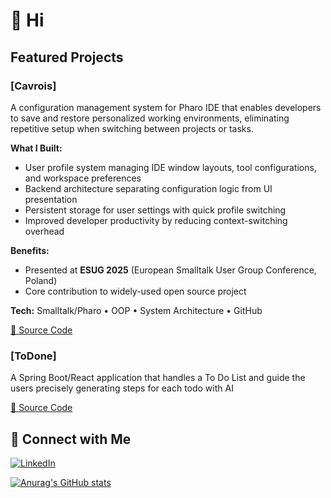 # 👋 Hi

## Featured Projects

### [Cavrois]
A configuration management system for Pharo IDE that enables developers to save and restore personalized working environments, eliminating repetitive setup when switching between projects or tasks.

**What I Built:**
- User profile system managing IDE window layouts, tool configurations, and workspace preferences
- Backend architecture separating configuration logic from UI presentation
- Persistent storage for user settings with quick profile switching
- Improved developer productivity by reducing context-switching overhead

**Benefits:**
- Presented at **ESUG 2025** (European Smalltalk User Group Conference, Poland)
- Core contribution to widely-used open source project

**Tech:** Smalltalk/Pharo • OOP • System Architecture • GitHub

[📂 Source Code](https://github.com/pharo-spec/NewTools) 

### [ToDone]
  A Spring Boot/React application that handles a To Do List and guide the users precisely generating steps for each todo with AI
  
 [📂 Source Code](https://github.com/AlexisCnockaert/react-springboot-todolist)

## 🔗 Connect with Me

[![LinkedIn](https://img.shields.io/badge/LinkedIn-AlexisCnockaert-blue?logo=linkedin)](https://www.linkedin.com/in/AlexisCnockaert)

[![Anurag's GitHub stats](https://github-readme-stats.vercel.app/api?username=AlexisCnockaert&theme=cobalt)](https://github.com/anuraghazra/github-readme-stats)
